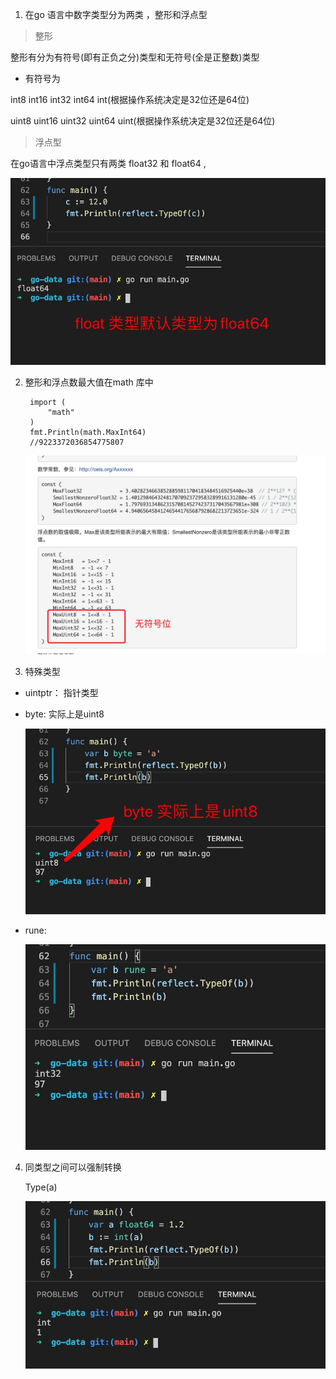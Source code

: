 1. 在go 语言中数字类型分为两类 ，整形和浮点型

> 整形

整形有分为有符号(即有正负之分)类型和无符号(全是正整数)类型

+ 有符号为

int8 int16 int32 int64 int(根据操作系统决定是32位还是64位)

uint8 uint16 uint32 uint64 uint(根据操作系统决定是32位还是64位)

> 浮点型

在go语言中浮点类型只有两类 float32 和 float64 ,

![avatar](../../assets/float-default.jpg)

2. 整形和浮点数最大值在math 库中

        import (
            "math"
        )
        fmt.Println(math.MaxInt64)
        //9223372036854775807
    
    ![avatar](../../assets/maxnum.jpg)

3. 特殊类型 

+ uintptr： 指针类型

+ byte: 实际上是uint8

   ![avatar](../../assets/byte.jpg)

+ rune: 

   ![avatar](../../assets/rune.jpg)

4. 同类型之间可以强制转换

    Type(a)

    ![avatar](../../assets/numconvert.jpg)

